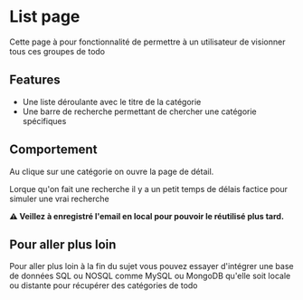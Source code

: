 # List page

Cette page à pour fonctionnalité de permettre à un utilisateur de visionner tous ces groupes de todo

## Features

- Une liste déroulante avec le titre de la catégorie
- Une barre de recherche permettant de chercher une catégorie spécifiques

## Comportement

Au clique sur une catégorie on ouvre la page de détail.

Lorque qu'on fait une recherche il y a un petit temps de délais factice pour simuler une vrai recherche

**⚠️ Veillez à enregistré l'email en local pour pouvoir le réutilisé plus tard.**

## Pour aller plus loin

Pour aller plus loin à la fin du sujet vous pouvez essayer d'intégrer une base de données SQL ou NOSQL comme MySQL ou MongoDB qu'elle soit locale ou distante pour récupérer des catégories de todo
